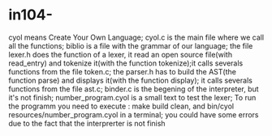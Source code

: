 # in104-
cyol means Create Your Own Language;
cyol.c is the main file where we call all the functions; 
biblio is a file with the grammar of our language;
the file lexer.h does the function of a lexer, it read an open source file(with read_entry) and tokenize it(with the function tokenize);it calls severals functions from the file token.c;
the parser.h has to build the AST(the function parse) and displays it(with the function display); it calls severals functions from the file ast.c;
binder.c is the begening of the interpreter, but it's not finish;
number_program.cyol is a small text to test the lexer;
To run the programm you need to execute : make build clean, and bin/cyol resources/number_program.cyol in a terminal;
you could have some errors due to the fact that the interprerter is not finish
